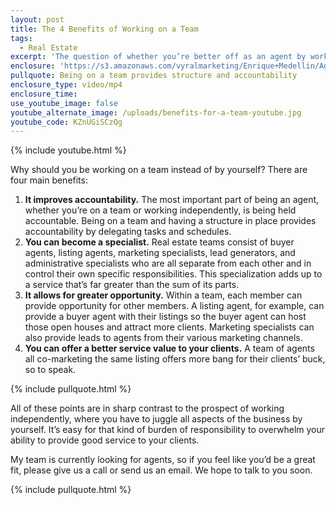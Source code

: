 ```yaml
---
layout: post
title: The 4 Benefits of Working on a Team
tags:
  - Real Estate
excerpt: 'The question of whether you’re better off as an agent by working independently or with a team is an easy one to answer if you examine the benefits a team provides. Most importantly, a team improves accountability.'
enclosure: 'https://s3.amazonaws.com/vyralmarketing/Enrique+Medellin/Agent+Hype-+Why+work+for+a+team+rather+than+flying+solo.mp4'
pullquote: Being on a team provides structure and accountability
enclosure_type: video/mp4
enclosure_time:
use_youtube_image: false
youtube_alternate_image: /uploads/benefits-for-a-team-youtube.jpg
youtube_code: KZnUGiSCzQg
---
```



{% include youtube.html %}

Why should you be working on a team instead of by yourself? There are four main benefits:

1. **It improves accountability.** The most important part of being an agent, whether you’re on a team or working independently, is being held accountable. Being on a team and having a structure in place provides accountability by delegating tasks and schedules.
2. **You can become a specialist.** Real estate teams consist of buyer agents, listing agents, marketing specialists, lead generators, and administrative specialists who are all separate from each other and in control their own specific responsibilities. This specialization adds up to a service that’s far greater than the sum of its parts.
3. **It allows for greater opportunity.** Within a team, each member can provide opportunity for other members. A listing agent, for example, can provide a buyer agent with their listings so the buyer agent can host those open houses and attract more clients. Marketing specialists can also provide leads to agents from their various marketing channels.
4. **You can offer a better service value to your clients.** A team of agents all co-marketing the same listing offers more bang for their clients’ buck, so to speak.

{% include pullquote.html %}

All of these points are in sharp contrast to the prospect of working independently, where you have to juggle all aspects of the business by yourself. It’s easy for that kind of burden of responsibility to overwhelm your ability to provide good service to your clients.

My team is currently looking for agents, so if you feel like you’d be a great fit, please give us a call or send us an email. We hope to talk to you soon.

{% include pullquote.html %}